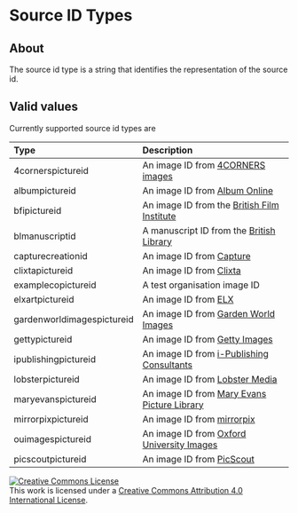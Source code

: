 # Source ID Types

## About
The source id type is a string that identifies the representation of the
source id.

## Valid values
Currently supported source id types are

| Type                       | Description |
| :---                       | :---------- |
| 4cornerspictureid          | An image ID from [4CORNERS images](http://www.4cornersimages.com/) |
| albumpictureid             | An image ID from [Album Online](http://www.album-online.com/) |
| bfipictureid               | An image ID from the [British Film Institute](http://www.bfi.org.uk/) |
| blmanuscriptid             | A manuscript ID from the [British Library](http://www.bl.uk/manuscripts/) |
| capturecreationid          | An image ID from [Capture](http://www.capture.co.uk/) |
| clixtapictureid            | An image ID from [Clixta](http://www.clixta.com/) |
| examplecopictureid         | A test organisation image ID |
| elxartpictureid            | An image ID from [ELX](http://elx-art.com/) |
| gardenworldimagespictureid | An image ID from [Garden World Images](http://www.gardenworldimages.com/) |
| gettypictureid             | An image ID from [Getty Images](http://www.gettyimages.co.uk/) |
| ipublishingpictureid       | An image ID from [i-Publishing Consultants](http://www.i-publishingconsultants.com/) |
| lobsterpictureid           | An image ID from [Lobster Media](http://lobster.media/marketplace) |
| maryevanspictureid         | An image ID from [Mary Evans Picture Library](http://www.maryevans.com/) |
| mirrorpixpictureid         | An image ID from [mirrorpix](http://www.mirrorpix.com/) |
| ouimagespictureid          | An image ID from [Oxford University Images](http://www.oxforduniversityimages.com/) |
| picscoutpictureid          | An image ID from [PicScout](http://www.picscout.com/) |

<!-- Copyright Notice -->
<a rel="license" href="http://creativecommons.org/licenses/by/4.0/"><img alt="Creative Commons License" style="border-width:0" src="https://i.creativecommons.org/l/by/4.0/80x15.png" /></a><br />This work is licensed under a <a rel="license" href="http://creativecommons.org/licenses/by/4.0/">Creative Commons Attribution 4.0 International License</a>.

